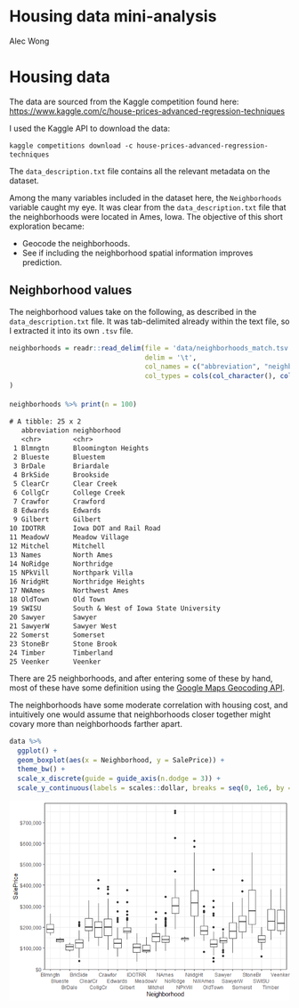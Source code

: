 Housing data mini-analysis
================
Alec Wong

# Housing data

The data are sourced from the Kaggle competition found here:
<https://www.kaggle.com/c/house-prices-advanced-regression-techniques>

I used the Kaggle API to download the data:

    kaggle competitions download -c house-prices-advanced-regression-techniques

The `data_description.txt` file contains all the relevant metadata on
the dataset.

Among the many variables included in the dataset here, the
`Neighborhoods` variable caught my eye. It was clear from the
`data_description.txt` file that the neighborhoods were located in Ames,
Iowa. The objective of this short exploration became:

  - Geocode the neighborhoods.
  - See if including the neighborhood spatial information improves
    prediction.

## Neighborhood values

The neighborhood values take on the following, as described in the
`data_description.txt` file. It was tab-delimited already within the
text file, so I extracted it into its own `.tsv` file.

``` r
neighborhoods = readr::read_delim(file = 'data/neighborhoods_match.tsv', 
                                  delim = '\t', 
                                  col_names = c("abbreviation", "neighborhood"),
                                  col_types = cols(col_character(), col_character())
)

neighborhoods %>% print(n = 100)
```

``` 
# A tibble: 25 x 2
   abbreviation neighborhood                         
   <chr>        <chr>                                
 1 Blmngtn      Bloomington Heights                  
 2 Blueste      Bluestem                             
 3 BrDale       Briardale                            
 4 BrkSide      Brookside                            
 5 ClearCr      Clear Creek                          
 6 CollgCr      College Creek                        
 7 Crawfor      Crawford                             
 8 Edwards      Edwards                              
 9 Gilbert      Gilbert                              
10 IDOTRR       Iowa DOT and Rail Road               
11 MeadowV      Meadow Village                       
12 Mitchel      Mitchell                             
13 Names        North Ames                           
14 NoRidge      Northridge                           
15 NPkVill      Northpark Villa                      
16 NridgHt      Northridge Heights                   
17 NWAmes       Northwest Ames                       
18 OldTown      Old Town                             
19 SWISU        South & West of Iowa State University
20 Sawyer       Sawyer                               
21 SawyerW      Sawyer West                          
22 Somerst      Somerset                             
23 StoneBr      Stone Brook                          
24 Timber       Timberland                           
25 Veenker      Veenker                              
```

There are 25 neighborhoods, and after entering some of these by hand,
most of these have some definition using the [Google Maps Geocoding
API](https://developers.google.com/maps/documentation/geocoding/intro).

The neighborhoods have some moderate correlation with housing cost, and
intuitively one would assume that neighborhoods closer together might
covary more than neighborhoods farther apart.

``` r
data %>% 
  ggplot() + 
  geom_boxplot(aes(x = Neighborhood, y = SalePrice)) + 
  theme_bw() + 
  scale_x_discrete(guide = guide_axis(n.dodge = 3)) + 
  scale_y_continuous(labels = scales::dollar, breaks = seq(0, 1e6, by = 1e5))
```

![](output/figures/unnamed-chunk-2-1.png)<!-- -->
